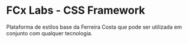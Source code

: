 # FCx Labs - CSS Framework

Plataforma de estilos base da Ferreira Costa que pode ser utilizada em conjunto com qualquer tecnologia.